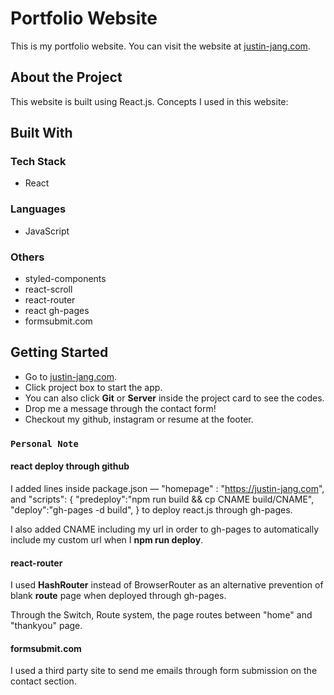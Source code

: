 # Portfolio Website

This is my portfolio website. You can visit the website at [justin-jang.com](https://justin-jang.com).

## About the Project

This website is built using React.js. Concepts I used in this website:

## Built With

### Tech Stack

- React

### Languages

- JavaScript

### Others

- styled-components
- react-scroll
- react-router
- react gh-pages
- formsubmit.com

## Getting Started

- Go to [justin-jang.com](https://justin-jang.com).
- Click project box to start the app.
- You can also click **Git** or **Server** inside the project card to see the codes.
- Drop me a message through the contact form!
- Checkout my github, instagram or resume at the footer.

### `Personal Note`

#### react deploy through github

I added lines inside package.json —
"homepage" : "https://justin-jang.com",
and
"scripts": { "predeploy":"npm run build && cp CNAME build/CNAME", "deploy":"gh-pages -d build", }
to deploy react.js through gh-pages.

I also added CNAME including my url in order to gh-pages to automatically include my custom url when I **npm run deploy**.

#### react-router

I used **HashRouter** instead of BrowserRouter as an alternative prevention of blank **route** page when deployed through gh-pages.

Through the Switch, Route system, the page routes between "home" and "thankyou" page.

#### formsubmit.com

I used a third party site to send me emails through form submission on the contact section.
